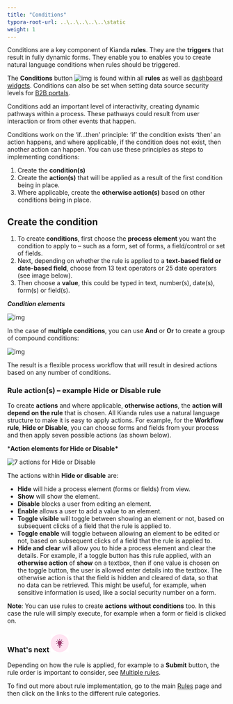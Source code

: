 ```yaml
---
title: "Conditions"
typora-root-url: ..\..\..\..\..\static
weight: 1
---
```


Conditions are a key component of Kianda **rules**. They are the **triggers** that result in fully dynamic forms. They enable you to enables you to create natural language conditions when rules should be triggered.

The **Conditions** button ![img](https://academy.kianda.com/wp-content/uploads/2022/02/condition.png) is found within all **rules** as well as [dashboard widgets](docs/platform/pages/). Conditions can also be set when setting data source security levels for [B2B portals](/docs/platform/b2b-portals/data-access/).

Conditions add an important level of interactivity, creating dynamic pathways within a process. These pathways could result from user interaction or from other events that happen.

Conditions work on the ‘if…then’ principle: ‘if’ the condition exists ‘then’ an action happens, and where applicable, if the condition does not exist, then another action can happen. You can use these principles as steps to implementing conditions:

1. Create the **condition(s)**
2. Create the **action(s)** that will be applied as a result of the first condition being in place.
3. Where applicable, create the **otherwise action(s)** based on other conditions being in place.

## Create the condition

1. To create **conditions**, first choose the **process element** you want the condition to apply to – such as a form, set of forms, a field/control or set of fields.
2. Next, depending on whether the rule is applied to a **text-based field or date-based field**, choose from 13 text operators or 25 date operators (see image below).
3. Then choose a **value**, this could be typed in text, number(s), date(s), form(s) or field(s).

***Condition elements***

![img](https://academy.kianda.com/wp-content/uploads/2022/03/conditions3-2.gif)

In the case of **multiple conditions**, you can use **And** or **Or** to create a group of compound conditions:

![img](https://academy.kianda.com/wp-content/uploads/2022/03/editconditions-1.gif)

The result is a flexible process workflow that will result in desired actions based on any number of conditions.

### Rule action(s) – example Hide or Disable rule

To create **actions** and where applicable, **otherwise actions**, the **action will depend on the rule** that is chosen. All Kianda rules use a natural language structure to make it is easy to apply actions. For example, for the **Workflow rule**, **Hide or Disable**, you can choose forms and fields from your process and then apply seven possible actions (as shown below).

***Action elements for Hide or Disable\***

![7 actions for Hide or Disable](https://academy.kianda.com/wp-content/uploads/2022/02/hideoptions-1024x477.gif)

The actions within **Hide or disable** are:

- **Hide** will hide a process element (forms or fields) from view.
- **Show** will show the element.
- **Disable** blocks a user from editing an element.
- **Enable** allows a user to add a value to an element.
- **Toggle visible** will toggle between showing an element or not, based on subsequent clicks of a field that the rule is applied to.
- **Toggle enable** will toggle between allowing an element to be edited or not, based on subsequent clicks of a field that the rule is applied to.
- **Hide and clear** will allow you to hide a process element and clear the details. For example, if a toggle button has this rule applied, with an **otherwise action** of **show** on a textbox, then if one value is chosen on the toggle button, the user is allowed enter details into the textbox. The otherwise action is that the field is hidden and cleared of data, so that no data can be retrieved. This might be useful, for example, when sensitive information is used, like a social security number on a form.

**Note**: You can use rules to create **actions** **without conditions** too. In this case the rule will simply execute, for example when a form or field is clicked on.



### What's next  ![Idea icon](/images/18.png) ###

Depending on how the rule is applied, for example to a **Submit** button, the rule order is important to consider, see [Multiple rules](/docs/platform/rules/general/mutiple-rules/).

To find out more about rule implementation, go to the main [Rules](/docs/platform/rules/) page and then click on the links to the different rule categories.

